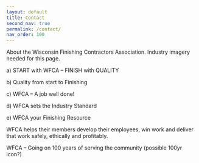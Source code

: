 ```yaml
---
layout: default
title: Contact
second_nav: true
permalink: /contact/
nav_order: 100
---
```


About the Wisconsin Finishing Contractors Association. Industry imagery needed for this page.

a) START with WFCA – FINISH with QUALITY

b) Quality from start to Finishing

c) WFCA – A job well done!

d) WFCA sets the Industry Standard

e) WFCA your Finishing Resource

WFCA helps their members develop their employees, win work and deliver that work safely, ethically and profitably.

WFCA – Going on 100 years of serving the community (possible 100yr icon?)
